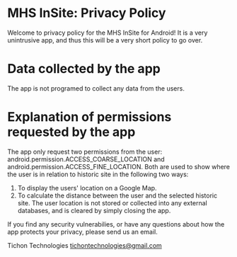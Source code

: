 # MHS InSite: Privacy Policy

Welcome to privacy policy for the MHS InSite for Android! It is a very unintrusive app, and thus this will be a very short policy to go over.

# Data collected by the app
The app is not programed to collect any data from the users.

# Explanation of permissions requested by the app
The app only request two permissions from the user: android.permission.ACCESS_COARSE_LOCATION and android.permission.ACCESS_FINE_LOCATION.
Both are used to show where the user is in relation to historic site in the following two ways: 
  1) To display the users' location on a Google Map.
  2) To calculate the distance between the user and the selected historic site.
The user location is not stored or collected into any external databases, and is cleared by simply closing the app.


If you find any security vulnerabilies, or have any questions about how the app protects your privacy, please send us an email.

Tichon Technologies
tichontechnologies@gmail.com

